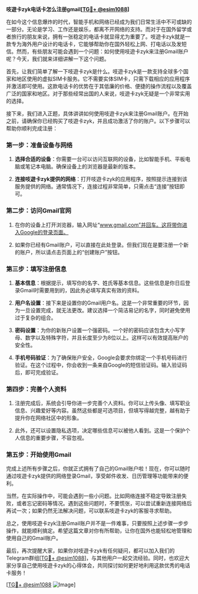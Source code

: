 **吱遊卡zyk电话卡怎么注册gmail[[TG💪+ @esim1088](https://t.me/s/esim1088)]**

在如今这个信息爆炸的时代，智能手机和网络已经成为我们日常生活中不可或缺的一部分。无论是学习、工作还是娱乐，都离不开网络的支持。而对于在国外留学或者旅行的朋友来说，拥有一张稳定的电话卡就显得尤为重要了。吱遊卡zyk就是一款专为海外用户设计的电话卡，它能够帮助你在国外轻松上网、打电话以及发短信。然而，有些朋友可能会遇到一个问题：如何使用吱遊卡zyk来注册Gmail账户呢？今天，我们就来详细讲解一下这个问题。

首先，让我们简单了解一下吱遊卡zyk是什么。吱遊卡zyk是一款支持全球多个国家和地区使用的虚拟SIM卡服务。它不需要实体SIM卡，只需下载相应的应用程序并激活即可使用。这款电话卡的优势在于其低廉的价格、便捷的操作流程以及覆盖广泛的国家和地区。对于那些经常出国的人来说，吱遊卡zyk无疑是一个非常实用的选择。

接下来，我们进入正题，具体讲讲如何使用吱遊卡zyk来注册Gmail账户。在开始之前，请确保你已经购买了吱遊卡zyk，并且成功激活了你的账户。以下步骤可以帮助你顺利完成注册：

### 第一步：准备设备与网络

1. **选择合适的设备**：你需要一台可以访问互联网的设备，比如智能手机、平板电脑或笔记本电脑。确保设备上的浏览器是最新的版本。
   
2. **连接吱遊卡zyk提供的网络**：打开吱遊卡zyk的应用程序，按照提示连接到该服务提供的网络。通常情况下，连接过程非常简单，只需点击“连接”按钮即可。

### 第二步：访问Gmail官网

1. 在你的设备上打开浏览器，输入网址“www.gmail.com”并回车。这将带你进入Google的登录页面。

2. 如果你已经有Gmail账户，可以直接在此处登录。但我们现在是要注册一个新的账户，所以请点击页面上的“创建账户”按钮。

### 第三步：填写注册信息

1. **基本信息**：根据提示，填写你的名字、姓氏等基本信息。这些信息是你日后登录Gmail时需要用到的，因此务必填写真实有效的资料。

2. **用户名设置**：接下来是设置你的Gmail用户名。这是一个非常重要的环节，因为一旦设置完成，就无法更改。建议选择一个简洁易记的名字，同时避免使用过于复杂的组合。

3. **密码设置**：为你的新账户设置一个强密码。一个好的密码应该包含大小写字母、数字以及特殊字符，并且长度至少为8位以上。这样可以有效提高账户的安全性。

4. **手机号码验证**：为了确保账户安全，Google会要求你绑定一个手机号码进行验证。在这个过程中，你会收到一条来自Google的短信验证码。输入验证码后，即可完成验证。

### 第四步：完善个人资料

1. 注册完成后，系统会引导你进一步完善个人资料。你可以上传头像、填写职业信息、兴趣爱好等内容。虽然这些都是可选项目，但填写得越完整，越有助于提升你在网络社区中的形象。

2. 此外，还可以设置隐私选项，决定哪些信息可以被他人看到。这是一个保护个人信息的重要步骤，不容忽视。

### 第五步：开始使用Gmail

完成上述所有步骤之后，你就正式拥有了自己的Gmail账户啦！现在，你可以随时通过吱遊卡zyk提供的网络登录Gmail，享受邮件收发、日历管理等功能带来的便利。

当然，在实际操作中，可能会遇到一些小问题。比如网络连接不稳定导致注册失败，或者忘记密码等情况。遇到这些问题时，不要慌张，可以尝试重新连接网络后再试一次；如果仍然无法解决问题，可以联系吱遊卡zyk的客服寻求帮助。

总之，使用吱遊卡zyk注册Gmail账户并不是一件难事，只要按照上述步骤一步步操作，就能顺利搞定。希望这篇文章对你有所帮助，让你在国外也能轻松地管理和使用自己的Gmail账户。

最后，再次提醒大家，如果你对吱遊卡zyk有任何疑问，都可以加入我们的Telegram群组[[TG💪+ @esim1088](https://t.me/s/esim1088)]，与其他用户一起交流经验。同时，也欢迎大家分享自己使用吱遊卡zyk的心得体会，共同探讨如何更好地利用这款优秀的电话卡服务！

[[TG💪+ @esim1088](https://t.me/s/esim1088) ![Image](https://i.postimg.cc/4NQfJmqS/Snipaste-2025-05-13-00-14-12.png)]